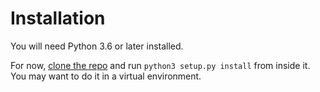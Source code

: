 # Installation


You will need Python 3.6 or later installed.

For now, [clone the repo](https://github.com/rickh94/airtable_local_backup) and run ``python3 setup.py install`` from inside it.
You may want to do it in a virtual environment.
